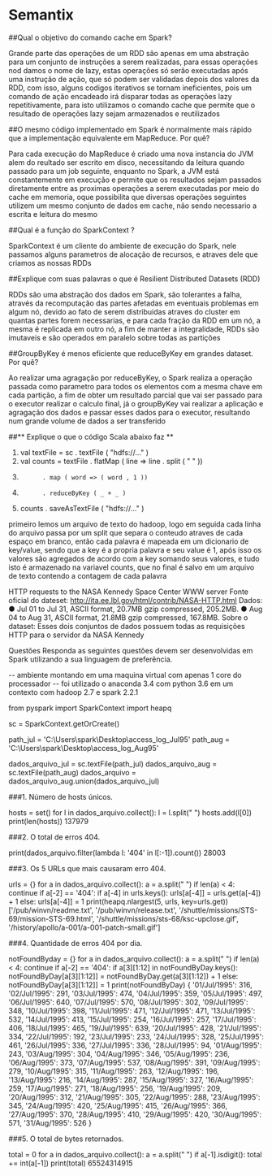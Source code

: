 # Semantix

##Qual o objetivo do comando cache em Spark?

Grande parte das operações de um RDD são apenas em uma abstração para um conjunto de instruções a serem realizadas, para essas operações nod damos o nome de lazy, estas operações só serão executadas após uma instrução de ação, que só podem ser validadas depois dos valores da RDD, com isso, alguns codigos iterativos se tornam ineficientes, pois um comando de ação encadeado irá disparar todas as operações lazy repetitivamente, para isto utilizamos o comando cache que permite que o resultado de operações lazy sejam armazenados e reutilizados


##O mesmo código implementado em Spark é normalmente mais rápido que a implementação equivalente em MapReduce. Por quê?

Para cada execução do MapReduce é criado uma nova instancia do JVM alem do reultado ser escrito em disco, necessitando da leitura quando passado para um job seguinte, enquanto no Spark, a JVM está constantemente em execução e permite que os resultados sejam passados diretamente entre as proximas operações a serem executadas por meio do cache em memoria, oque possibilita que diversas operações seguintes utilizem um mesmo conjunto de dados em cache, não sendo necessario a escrita e leitura do mesmo


##Qual é a função do SparkContext ?

SparkContext é um cliente do ambiente de execução do Spark, nele passamos alguns parametros de alocação de recursos, e atraves dele que criamos as nossas RDDs


##Explique com suas palavras o que é Resilient Distributed Datasets (RDD)

RDDs são uma abstração dos dados em Spark, são tolerantes a falha, através da recomputação das partes afetadas em eventuais problemas em algum nó, devido ao fato de serem distribuidas atraves do cluster em quantas partes forem necessarias, e para cada fração da RDD em um nó, a mesma é replicada em outro nó, a fim de manter a integralidade, RDDs são imutaveis e são operados em paralelo sobre todas as partições


##GroupByKey é menos eficiente que reduceByKey em grandes dataset. Por quê?

Ao realizar uma agragação por reduceByKey, o Spark realiza a operação passada como parametro para todos os elementos com a mesma chave em cada partição, a fim de obter um resultado parcial que vai ser passado para o executor realizar o calculo final, já o groupByKey vai realizar a aplicação e agragação dos dados e passar esses dados para o executor, resultando num grande volume de dados a ser transferido


##** Explique o que o código Scala abaixo faz **

1. val textFile = sc . textFile ( "hdfs://..." )
2. val counts = textFile . flatMap ( line => line . split ( " " ))
3.           . map ( word => ( word , 1 ))
4.           . reduceByKey ( _ + _ )
5. counts . saveAsTextFile ( "hdfs://..." )

primeiro lemos um arquivo de texto do hadoop, logo em seguida cada linha do arquivo passa por um split que separa o conteudo atraves de cada espaço em branco, então cada palavra é mapeada em um dicionario de key/value, sendo que a key é a propria palavra e seu value é 1, após isso os valores são agregados de acordo com a key somando seus valores, e tudo isto é armazenado na variavel counts, que no final é salvo em um arquivo de texto contendo a contagem de cada palavra



HTTP requests to the NASA Kennedy Space Center WWW server
Fonte oficial do dateset: http://ita.ee.lbl.gov/html/contrib/NASA-HTTP.html
Dados:
● Jul 01 to Jul 31, ASCII format, 20.7MB gzip compressed, 205.2MB.
● Aug 04 to Aug 31, ASCII format, 21.8MB gzip compressed, 167.8MB.
Sobre o dataset: Esses dois conjuntos de dados possuem todas as requisições HTTP para o servidor da NASA Kennedy

Questões
Responda as seguintes questões devem ser desenvolvidas em Spark utilizando a sua linguagem de preferência.


-- ambiente montando em uma maquina virtual com apenas 1 core do processador
-- foi utilizado o anaconda 3.4 com python 3.6 em um contexto com hadoop 2.7 e spark 2.2.1


from pyspark import SparkContext
import heapq

sc = SparkContext.getOrCreate()

path_jul = 'C:\\Users\\spark\\Desktop\\access_log_Jul95'
path_aug = 'C:\\Users\\spark\\Desktop\\access_log_Aug95'

dados_arquivo_jul = sc.textFile(path_jul)
dados_arquivo_aug = sc.textFile(path_aug)
dados_arquivo = dados_arquivo_aug.union(dados_arquivo_jul)

###1. Número de hosts únicos.

hosts = set()
for l in dados_arquivo.collect():
    l = l.split(" ")
    hosts.add(l[0])
print(len(hosts))
137979


###2. O total de erros 404.

print(dados_arquivo.filter(lambda l: '404' in l[:-1]).count())
28003


###3. Os 5 URLs que mais causaram erro 404.

urls = {}
for a in dados_arquivo.collect():
    a = a.split(" ")
    if len(a) < 4:
        continue
    if a[-2] == '404':
        if a[-4] in urls.keys():
            urls[a[-4]] = urls.get(a[-4]) + 1
        else:
            urls[a[-4]] = 1
print(heapq.nlargest(5, urls, key=urls.get))
['/pub/winvn/readme.txt', '/pub/winvn/release.txt', '/shuttle/missions/STS-69/mission-STS-69.html', '/shuttle/missions/sts-68/ksc-upclose.gif', '/history/apollo/a-001/a-001-patch-small.gif']


###4. Quantidade de erros 404 por dia.

notFoundByday = {}
for a in dados_arquivo.collect():
    a = a.split(" ")
    if len(a) < 4:
        continue
    if a[-2] == '404':
        if a[3][1:12] in notFoundByDay.keys():
            notFoundByDay[a[3][1:12]] = notFoundByDay.get(a[3][1:12]) + 1
        else:
            notFoundByDay[a[3][1:12]] = 1
print(notFoundByDay)
{
    '01/Jul/1995': 316, 
    '02/Jul/1995': 291, 
    '03/Jul/1995': 474, 
    '04/Jul/1995': 359, 
    '05/Jul/1995': 497, 
    '06/Jul/1995': 640, 
    '07/Jul/1995': 570, 
    '08/Jul/1995': 302, 
    '09/Jul/1995': 348, 
    '10/Jul/1995': 398, 
    '11/Jul/1995': 471, 
    '12/Jul/1995': 471, 
    '13/Jul/1995': 532, 
    '14/Jul/1995': 413, 
    '15/Jul/1995': 254, 
    '16/Jul/1995': 257, 
    '17/Jul/1995': 406, 
    '18/Jul/1995': 465, 
    '19/Jul/1995': 639, 
    '20/Jul/1995': 428, 
    '21/Jul/1995': 334, 
    '22/Jul/1995': 192, 
    '23/Jul/1995': 233, 
    '24/Jul/1995': 328, 
    '25/Jul/1995': 461, 
    '26/Jul/1995': 336, 
    '27/Jul/1995': 336, 
    '28/Jul/1995': 94, 
    '01/Aug/1995': 243, 
    '03/Aug/1995': 304, 
    '04/Aug/1995': 346, 
    '05/Aug/1995': 236, 
    '06/Aug/1995': 373, 
    '07/Aug/1995': 537, 
    '08/Aug/1995': 391, 
    '09/Aug/1995': 279, 
    '10/Aug/1995': 315, 
    '11/Aug/1995': 263, 
    '12/Aug/1995': 196, 
    '13/Aug/1995': 216, 
    '14/Aug/1995': 287, 
    '15/Aug/1995': 327, 
    '16/Aug/1995': 259, 
    '17/Aug/1995': 271, 
    '18/Aug/1995': 256, 
    '19/Aug/1995': 209, 
    '20/Aug/1995': 312, 
    '21/Aug/1995': 305, 
    '22/Aug/1995': 288, 
    '23/Aug/1995': 345, 
    '24/Aug/1995': 420, 
    '25/Aug/1995': 415, 
    '26/Aug/1995': 366, 
    '27/Aug/1995': 370, 
    '28/Aug/1995': 410, 
    '29/Aug/1995': 420, 
    '30/Aug/1995': 571, 
    '31/Aug/1995': 526
}


###5. O total de bytes retornados.

total = 0
for a in dados_arquivo.collect():
    a = a.split(" ")
    if a[-1].isdigit():
        total += int(a[-1])
print(total)
65524314915
